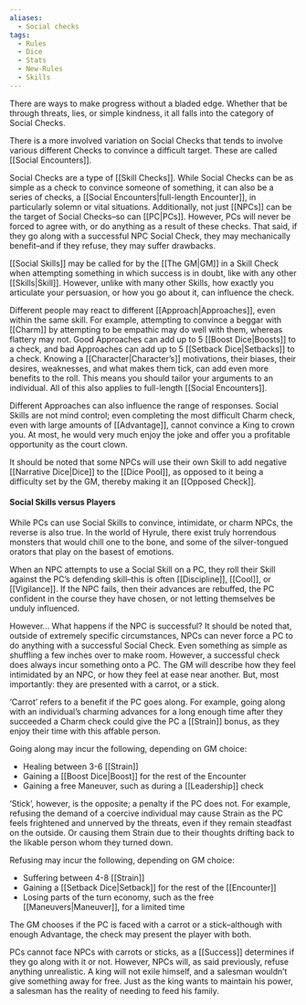 ```yaml
---
aliases:
  - Social checks
tags:
  - Rules
  - Dice
  - Stats
  - New-Rules
  - Skills
---
```

There are ways to make progress without a bladed edge. Whether that be through threats, lies, or simple kindness, it all falls into the category of Social Checks.

There is a more involved variation on Social Checks that tends to involve various different Checks to convince a difficult target. These are called [[Social Encounters]].

Social Checks are a type of [[Skill Checks]]. While Social Checks can be as simple as a check to convince someone of something, it can also be a series of checks, a [[Social Encounters|full-length Encounter]], in particularly solemn or vital situations. Additionally, not just [[NPCs]] can be the target of Social Checks–so can [[PC|PCs]]. However, PCs will never be forced to agree with, or do anything as a result of these checks. That said, if they go along with a successful NPC Social Check, they may mechanically benefit–and if they refuse, they may suffer drawbacks.

[[Social Skills]] may be called for by the [[The GM|GM]] in a Skill Check when attempting something in which success is in doubt, like with any other [[Skills|Skill]]. However, unlike with many other Skills, how exactly you articulate your persuasion, or how you go about it, can influence the check.

Different people may react to different [[Approach|Approaches]], even within the same skill. For example, attempting to convince a beggar with [[Charm]] by attempting to be empathic may do well with them, whereas flattery may not. Good Approaches can add up to 5 [[Boost Dice|Boosts]] to a check, and bad Approaches can add up to 5 [[Setback Dice|Setbacks]] to a check. Knowing a [[Character|Character’s]] motivations, their biases, their desires, weaknesses, and what makes them tick, can add even more benefits to the roll. This means you should tailor your arguments to an individual. All of this also applies to full-length [[Social Encounters]].

Different Approaches can also influence the range of responses. Social Skills are not mind control; even completing the most difficult Charm check, even with large amounts of [[Advantage]], cannot convince a King to crown you. At most, he would very much enjoy the joke and offer you a profitable opportunity as the court clown.

It should be noted that some NPCs will use their own Skill to add negative [[Narrative Dice|Dice]] to the [[Dice Pool]], as opposed to it being a difficulty set by the GM, thereby making it an [[Opposed Check]].

#### Social Skills versus Players
While PCs can use Social Skills to convince, intimidate, or charm NPCs, the reverse is also true. In the world of Hyrule, there exist truly horrendous monsters that would chill one to the bone, and some of the silver-tongued orators that play on the basest of emotions. 

When an NPC attempts to use a Social Skill on a PC, they roll their Skill against the PC’s defending skill–this is often [[Discipline]], [[Cool]], or [[Vigilance]]. If the NPC fails, then their advances are rebuffed, the PC confident in the course they have chosen, or not letting themselves be unduly influenced.

However… What happens if the NPC is successful? It should be noted that, outside of extremely specific circumstances, NPCs can never force a PC to do anything with a successful Social Check. Even something as simple as shuffling a few inches over to make room. However, a successful check does always incur something onto a PC. The GM will describe how they feel intimidated by an NPC, or how they feel at ease near another. But, most importantly: they are presented with a carrot, or a stick.

‘Carrot’ refers to a benefit if the PC goes along. For example, going along with an individual’s charming advances for a long enough time after they succeeded a Charm check could give the PC a [[Strain]] bonus, as they enjoy their time with this affable person.

Going along may incur the following, depending on GM choice:
- Healing between 3-6 [[Strain]]
- Gaining a [[Boost Dice|Boost]] for the rest of the Encounter
- Gaining a free Maneuver, such as during a [[Leadership]] check  

‘Stick’, however, is the opposite; a penalty if the PC does not. For example, refusing the demand of a coercive individual may cause Strain as the PC feels frightened and unnerved by the threats, even if they remain steadfast on the outside. Or causing them Strain due to their thoughts drifting back to the likable person whom they turned down.

Refusing may incur the following, depending on GM choice:
- Suffering between 4-8 [[Strain]]
- Gaining a [[Setback Dice|Setback]] for the rest of the [[Encounter]]
- Losing parts of the turn economy, such as the free [[Maneuvers|Maneuver]], for a limited time

The GM chooses if the PC is faced with a carrot or a stick–although with enough Advantage, the check may present the player with both.
  
PCs cannot face NPCs with carrots or sticks, as a [[Success]] determines if they go along with it or not. However, NPCs will, as said previously, refuse anything unrealistic. A king will not exile himself, and a salesman wouldn’t give something away for free. Just as the king wants to maintain his power, a salesman has the reality of needing to feed his family.